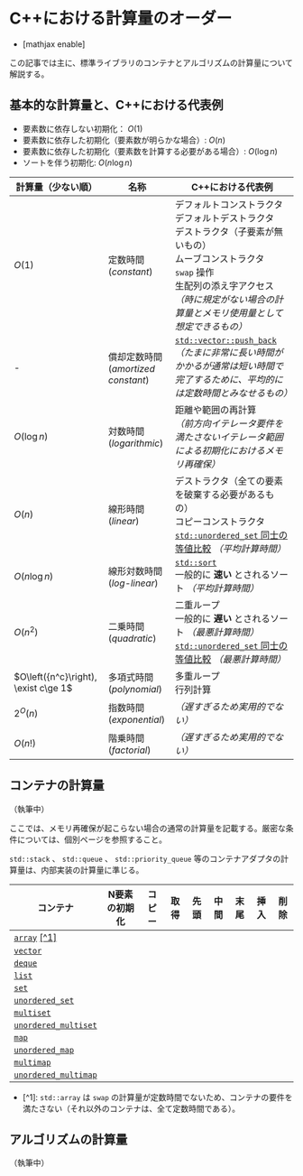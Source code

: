 # C++における計算量のオーダー
* [mathjax enable]

この記事では主に、標準ライブラリのコンテナとアルゴリズムの計算量について解説する。

## 基本的な計算量と、C++における代表例

- 要素数に依存しない初期化： $O\left(1\right)$
- 要素数に依存した初期化（要素数が明らかな場合）: $O\left(n\right)$
- 要素数に依存した初期化（要素数を計算する必要がある場合）: $O\left(\log n\right)$
- ソートを伴う初期化: $O\left(n \log n\right)$

| 計算量（少ない順） | 名称 | C++における代表例 |
|---|---|---|
| $O\left(1\right)$ | 定数時間<br>(*constant*) | デフォルトコンストラクタ<br>デフォルトデストラクタ<br>デストラクタ（子要素が無いもの）<br>ムーブコンストラクタ<br>`swap` 操作<br>生配列の添え字アクセス<br> *（時に規定がない場合の計算量とメモリ使用量として想定できるもの）* |
| - | 償却定数時間<br>(*amortized constant*) | [`std::vector::push_back`](/reference/vector/push_back.md) <br> *（たまに非常に長い時間がかかるが通常は短い時間で完了するために、平均的には定数時間とみなせるもの）* |
| $O\left(\log n\right)$ | 対数時間<br>(*logarithmic*) | 距離や範囲の再計算<br> *（前方向イテレータ要件を満たさないイテレータ範囲による初期化におけるメモリ再確保）* |
| $O\left(n\right)$ | 線形時間<br>(*linear*) | デストラクタ（全ての要素を破棄する必要があるもの）<br>コピーコンストラクタ<br>[`std::unordered_set` 同士の等値比較](/reference/unordered_set/unordered_set/op_equal.md) *（平均計算時間）* |
| $O\left(n \log n\right)$ | 線形対数時間<br>(*log-linear*) | [`std::sort`](/reference/algorithm/sort.md) <br> 一般的に __速い__ とされるソート *（平均計算時間）* |
| $O\left({n^2}\right)$ | 二乗時間<br>(*quadratic*) | 二重ループ<br>一般的に __遅い__ とされるソート *（最悪計算時間）*<br>[`std::unordered_set` 同士の等値比較](/reference/unordered_set/unordered_set/op_equal.md) *（最悪計算時間）* |
| $O\left({n^c}\right), \exist c\ge 1$ | 多項式時間<br>(*polynomial*) | 多重ループ<br>行列計算 |
| ${2^O\left(n\right)}$ | 指数時間<br>(*exponential*) | *（遅すぎるため実用的でない）* |
| $O\left(n!\right)$ | 階乗時間<br>(*factorial*) | *（遅すぎるため実用的でない）* |


## コンテナの計算量

（執筆中）

ここでは、メモリ再確保が起こらない場合の通常の計算量を記載する。厳密な条件については、個別ページを参照すること。

`std::stack` 、 `std::queue` 、 `std::priority_queue` 等のコンテナアダプタの計算量は、内部実装の計算量に準じる。

| コンテナ | N要素の初期化 | コピー | 取得 | 先頭 | 中間 | 末尾 | 挿入 | 削除 | 
|---|---|---|---|---|---|---|---|---|
| [`array`](/reference/array.md) <a href="site-1">[^1]</a> | | | | | | | | |
| [`vector`](/reference/vector.md) | | | | | | | | |
| [`deque`](/reference/deque.md) | | | | | | | | |
| [`list`](/reference/list.md) | | | | | | | | |
| [`set`](/reference/set.md) | | | | | | | | |
| [`unordered_set`](/reference/unordered_set.md) | | | | | | | | |
| [`multiset`](/reference/multiset.md) | | | | | | | | |
| [`unordered_multiset`](/reference/unordered_multiset.md) | | | | | | | | |
| [`map`](/reference/map.md) | | | | | | | | |
| [`unordered_map`](/reference/unordered_map.md) | | | | | | | | |
| [`multimap`](/reference/multimap.md) | | | | | | | | |
| [`unordered_multimap`](/reference/unordered_multimap.md) | | | | | | | | |

- <a name="site-1"></a>[^1]: `std::array` は `swap` の計算量が定数時間でないため、コンテナの要件を満たさない（それ以外のコンテナは、全て定数時間である）。


## アルゴリズムの計算量

（執筆中）
